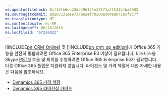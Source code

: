 ```yaml
---
ms.openlocfilehash: 0cf14fb6ec22da49612fe37571af1543b4ba9982
ms.sourcegitcommit: ad203331ee9737e82ef70206ac04eeb72a5f9c7f
ms.translationtype: MT
ms.contentlocale: ko-KR
ms.lasthandoff: 06/18/2019
ms.locfileid: "67226022"
---
```

[!INCLUDE[pn_CRM_Online](pn-crm-online.md)] 및 [!INCLUDE[pn_crm_op_edition](pn-crm-onprem.md)]에 Office 365 기능을 완전히 통합하려면 Office 365 Enterprise E3 이상이 필요합니다. 비즈니스용 Skype     [PSTN](https://support.office.com/article/What-is-PSTN-calling-3dc773b9-95e0-4448-b2f1-887c54022429) 호출 및 회의를 수행하려면 Office 365 Enterprise E5가 필요합니다. 다른 Office 365 플랜은 지원되지 않습니다. 라이선스 및 가격 책정에 대한 자세한 내용은 다음을 참조하세요.     

- [Dynamics 365 가격 책정](https://www.microsoft.com/dynamics365/pricing)<br>
- [Dynamics 365 라이선싱 가이드](https://go.microsoft.com/fwlink/?LinkId=866544)
